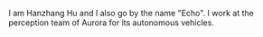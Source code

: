 I am Hanzhang Hu and I also go by the name "Echo". I work at the perception team of Aurora for its autonomous vehicles.
